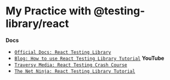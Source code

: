 # My Practice with @testing-library/react

**Docs**

- [`Official Docs: React Testing Library`](https://testing-library.com/docs/react-testing-library/intro)
- [`Blog: How to use React Testing Library Tutorial`](https://www.robinwieruch.de/react-testing-library)
  **YouTube**
- [`Traversy Media: React Testing Crash Course`]('https://www.youtube.com/watch?v=OVNjsIto9xM)
- [`The Net Ninja: React Testing Library Tutorial`](https://www.youtube.com/playlist?list=PL4cUxeGkcC9gm4_-5UsNmLqMosM-dzuvQ)
